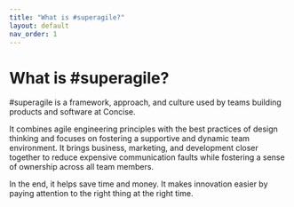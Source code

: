 ```yaml
---
title: "What is #superagile?"
layout: default
nav_order: 1
---
```


# What is #superagile?

#superagile is a framework, approach, and culture used by teams building products and software at Concise.

It combines agile engineering principles with the best practices of design thinking and focuses on fostering a supportive and dynamic team environment. It brings business, marketing, and development closer together to reduce expensive communication faults while fostering a sense of ownership across all team members.

In the end, it helps save time and money. It makes innovation easier by paying attention to the right thing at the right time.
